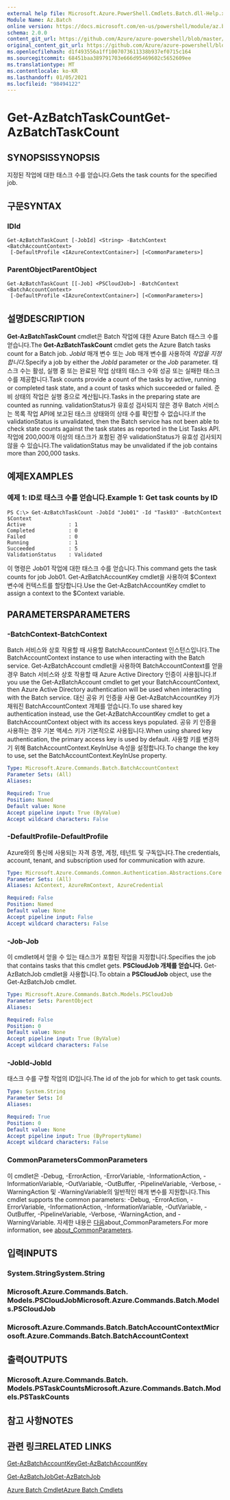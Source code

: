 ```yaml
---
external help file: Microsoft.Azure.PowerShell.Cmdlets.Batch.dll-Help.xml
Module Name: Az.Batch
online version: https://docs.microsoft.com/en-us/powershell/module/az.batch/get-azbatchtaskcount
schema: 2.0.0
content_git_url: https://github.com/Azure/azure-powershell/blob/master/src/Batch/Batch/help/Get-AzBatchTaskCount.md
original_content_git_url: https://github.com/Azure/azure-powershell/blob/master/src/Batch/Batch/help/Get-AzBatchTaskCount.md
ms.openlocfilehash: d1f493556a1ff1007073611338b937ef0715c164
ms.sourcegitcommit: 68451baa389791703e666d95469602c5652609ee
ms.translationtype: MT
ms.contentlocale: ko-KR
ms.lasthandoff: 01/05/2021
ms.locfileid: "98494122"
---
```

# <span data-ttu-id="ec4ca-101">Get-AzBatchTaskCount</span><span class="sxs-lookup"><span data-stu-id="ec4ca-101">Get-AzBatchTaskCount</span></span>

## <span data-ttu-id="ec4ca-102">SYNOPSIS</span><span class="sxs-lookup"><span data-stu-id="ec4ca-102">SYNOPSIS</span></span>
<span data-ttu-id="ec4ca-103">지정된 작업에 대한 태스크 수를 얻습니다.</span><span class="sxs-lookup"><span data-stu-id="ec4ca-103">Gets the task counts for the specified job.</span></span>

## <span data-ttu-id="ec4ca-104">구문</span><span class="sxs-lookup"><span data-stu-id="ec4ca-104">SYNTAX</span></span>

### <span data-ttu-id="ec4ca-105">ID</span><span class="sxs-lookup"><span data-stu-id="ec4ca-105">Id</span></span>
```
Get-AzBatchTaskCount [-JobId] <String> -BatchContext <BatchAccountContext>
 [-DefaultProfile <IAzureContextContainer>] [<CommonParameters>]
```

### <span data-ttu-id="ec4ca-106">ParentObject</span><span class="sxs-lookup"><span data-stu-id="ec4ca-106">ParentObject</span></span>
```
Get-AzBatchTaskCount [[-Job] <PSCloudJob>] -BatchContext <BatchAccountContext>
 [-DefaultProfile <IAzureContextContainer>] [<CommonParameters>]
```

## <span data-ttu-id="ec4ca-107">설명</span><span class="sxs-lookup"><span data-stu-id="ec4ca-107">DESCRIPTION</span></span>
<span data-ttu-id="ec4ca-108">**Get-AzBatchTaskCount** cmdlet은 Batch 작업에 대한 Azure Batch 태스크 수를 얻습니다.</span><span class="sxs-lookup"><span data-stu-id="ec4ca-108">The **Get-AzBatchTaskCount** cmdlet gets the Azure Batch tasks count for a Batch job.</span></span>
<span data-ttu-id="ec4ca-109">*JobId* 매개 변수 또는 Job 매개 변수를 사용하여 *작업을 지정합니다.*</span><span class="sxs-lookup"><span data-stu-id="ec4ca-109">Specify a job by either the *JobId* parameter or the *Job* parameter.</span></span>
<span data-ttu-id="ec4ca-110">태스크 수는 활성, 실행 중 또는 완료된 작업 상태의 태스크 수와 성공 또는 실패한 태스크 수를 제공합니다.</span><span class="sxs-lookup"><span data-stu-id="ec4ca-110">Task counts provide a count of the tasks by active, running or completed task state, and a count of tasks which succeeded or failed.</span></span> <span data-ttu-id="ec4ca-111">준비 상태의 작업은 실행 중으로 계산됩니다.</span><span class="sxs-lookup"><span data-stu-id="ec4ca-111">Tasks in the preparing state are counted as running.</span></span> <span data-ttu-id="ec4ca-112">validationStatus가 유효성 검사되지 않은 경우 Batch 서비스는 목록 작업 API에 보고된 태스크 상태와의 상태 수를 확인할 수 없습니다.</span><span class="sxs-lookup"><span data-stu-id="ec4ca-112">If the validationStatus is unvalidated, then the Batch service has not been able to check state counts against the task states as reported in the List Tasks API.</span></span> <span data-ttu-id="ec4ca-113">작업에 200,000개 이상의 태스크가 포함된 경우 validationStatus가 유효성 검사되지 않을 수 있습니다.</span><span class="sxs-lookup"><span data-stu-id="ec4ca-113">The validationStatus may be unvalidated if the job contains more than 200,000 tasks.</span></span>

## <span data-ttu-id="ec4ca-114">예제</span><span class="sxs-lookup"><span data-stu-id="ec4ca-114">EXAMPLES</span></span>

### <span data-ttu-id="ec4ca-115">예제 1: ID로 태스크 수를 얻습니다.</span><span class="sxs-lookup"><span data-stu-id="ec4ca-115">Example 1: Get task counts by ID</span></span>
```
PS C:\> Get-AzBatchTaskCount -JobId "Job01" -Id "Task03" -BatchContext $Context
Active              : 1
Completed           : 0
Failed              : 0
Running             : 1
Succeeded           : 5
ValidationStatus    : Validated
```

<span data-ttu-id="ec4ca-116">이 명령은 Job01 작업에 대한 태스크 수를 얻습니다.</span><span class="sxs-lookup"><span data-stu-id="ec4ca-116">This command gets the task counts for job Job01.</span></span>
<span data-ttu-id="ec4ca-117">Get-AzBatchAccountKey cmdlet을 사용하여 $Context 변수에 컨텍스트를 할당합니다.</span><span class="sxs-lookup"><span data-stu-id="ec4ca-117">Use the Get-AzBatchAccountKey cmdlet to assign a context to the $Context variable.</span></span>

## <span data-ttu-id="ec4ca-118">PARAMETERS</span><span class="sxs-lookup"><span data-stu-id="ec4ca-118">PARAMETERS</span></span>

### <span data-ttu-id="ec4ca-119">-BatchContext</span><span class="sxs-lookup"><span data-stu-id="ec4ca-119">-BatchContext</span></span>
<span data-ttu-id="ec4ca-120">Batch 서비스와 상호 작용할 때 사용할 BatchAccountContext 인스턴스입니다.</span><span class="sxs-lookup"><span data-stu-id="ec4ca-120">The BatchAccountContext instance to use when interacting with the Batch service.</span></span>
<span data-ttu-id="ec4ca-121">Get-AzBatchAccount cmdlet을 사용하여 BatchAccountContext를 얻을 경우 Batch 서비스와 상호 작용할 때 Azure Active Directory 인증이 사용됩니다.</span><span class="sxs-lookup"><span data-stu-id="ec4ca-121">If you use the Get-AzBatchAccount cmdlet to get your BatchAccountContext, then Azure Active Directory authentication will be used when interacting with the Batch service.</span></span>
<span data-ttu-id="ec4ca-122">대신 공유 키 인증을 사용 Get-AzBatchAccountKey 키가 채워진 BatchAccountContext 개체를 얻습니다.</span><span class="sxs-lookup"><span data-stu-id="ec4ca-122">To use shared key authentication instead, use the Get-AzBatchAccountKey cmdlet to get a BatchAccountContext object with its access keys populated.</span></span>
<span data-ttu-id="ec4ca-123">공유 키 인증을 사용하는 경우 기본 액세스 키가 기본적으로 사용됩니다.</span><span class="sxs-lookup"><span data-stu-id="ec4ca-123">When using shared key authentication, the primary access key is used by default.</span></span>
<span data-ttu-id="ec4ca-124">사용할 키를 변경하기 위해 BatchAccountContext.KeyInUse 속성을 설정합니다.</span><span class="sxs-lookup"><span data-stu-id="ec4ca-124">To change the key to use, set the BatchAccountContext.KeyInUse property.</span></span>

```yaml
Type: Microsoft.Azure.Commands.Batch.BatchAccountContext
Parameter Sets: (All)
Aliases:

Required: True
Position: Named
Default value: None
Accept pipeline input: True (ByValue)
Accept wildcard characters: False
```

### <span data-ttu-id="ec4ca-125">-DefaultProfile</span><span class="sxs-lookup"><span data-stu-id="ec4ca-125">-DefaultProfile</span></span>
<span data-ttu-id="ec4ca-126">Azure와의 통신에 사용되는 자격 증명, 계정, 테넌트 및 구독입니다.</span><span class="sxs-lookup"><span data-stu-id="ec4ca-126">The credentials, account, tenant, and subscription used for communication with azure.</span></span>

```yaml
Type: Microsoft.Azure.Commands.Common.Authentication.Abstractions.Core.IAzureContextContainer
Parameter Sets: (All)
Aliases: AzContext, AzureRmContext, AzureCredential

Required: False
Position: Named
Default value: None
Accept pipeline input: False
Accept wildcard characters: False
```

### <span data-ttu-id="ec4ca-127">-Job</span><span class="sxs-lookup"><span data-stu-id="ec4ca-127">-Job</span></span>
<span data-ttu-id="ec4ca-128">이 cmdlet에서 얻을 수 있는 태스크가 포함된 작업을 지정합니다.</span><span class="sxs-lookup"><span data-stu-id="ec4ca-128">Specifies the job that contains tasks that this cmdlet gets.</span></span>
<span data-ttu-id="ec4ca-129">**PSCloudJob 개체를 얻습니다.** Get-AzBatchJob cmdlet을 사용합니다.</span><span class="sxs-lookup"><span data-stu-id="ec4ca-129">To obtain a **PSCloudJob** object, use the Get-AzBatchJob cmdlet.</span></span>

```yaml
Type: Microsoft.Azure.Commands.Batch.Models.PSCloudJob
Parameter Sets: ParentObject
Aliases:

Required: False
Position: 0
Default value: None
Accept pipeline input: True (ByValue)
Accept wildcard characters: False
```

### <span data-ttu-id="ec4ca-130">-JobId</span><span class="sxs-lookup"><span data-stu-id="ec4ca-130">-JobId</span></span>
<span data-ttu-id="ec4ca-131">태스크 수를 구할 작업의 ID입니다.</span><span class="sxs-lookup"><span data-stu-id="ec4ca-131">The id of the job for which to get task counts.</span></span>

```yaml
Type: System.String
Parameter Sets: Id
Aliases:

Required: True
Position: 0
Default value: None
Accept pipeline input: True (ByPropertyName)
Accept wildcard characters: False
```

### <span data-ttu-id="ec4ca-132">CommonParameters</span><span class="sxs-lookup"><span data-stu-id="ec4ca-132">CommonParameters</span></span>
<span data-ttu-id="ec4ca-133">이 cmdlet은 -Debug, -ErrorAction, -ErrorVariable, -InformationAction, -InformationVariable, -OutVariable, -OutBuffer, -PipelineVariable, -Verbose, -WarningAction 및 -WarningVariable의 일반적인 매개 변수를 지원합니다.</span><span class="sxs-lookup"><span data-stu-id="ec4ca-133">This cmdlet supports the common parameters: -Debug, -ErrorAction, -ErrorVariable, -InformationAction, -InformationVariable, -OutVariable, -OutBuffer, -PipelineVariable, -Verbose, -WarningAction, and -WarningVariable.</span></span> <span data-ttu-id="ec4ca-134">자세한 내용은 [다음](http://go.microsoft.com/fwlink/?LinkID=113216)about_CommonParameters.</span><span class="sxs-lookup"><span data-stu-id="ec4ca-134">For more information, see [about_CommonParameters](http://go.microsoft.com/fwlink/?LinkID=113216).</span></span>

## <span data-ttu-id="ec4ca-135">입력</span><span class="sxs-lookup"><span data-stu-id="ec4ca-135">INPUTS</span></span>

### <span data-ttu-id="ec4ca-136">System.String</span><span class="sxs-lookup"><span data-stu-id="ec4ca-136">System.String</span></span>

### <span data-ttu-id="ec4ca-137">Microsoft.Azure.Commands.Batch. Models.PSCloudJob</span><span class="sxs-lookup"><span data-stu-id="ec4ca-137">Microsoft.Azure.Commands.Batch.Models.PSCloudJob</span></span>

### <span data-ttu-id="ec4ca-138">Microsoft.Azure.Commands.Batch.BatchAccountContext</span><span class="sxs-lookup"><span data-stu-id="ec4ca-138">Microsoft.Azure.Commands.Batch.BatchAccountContext</span></span>

## <span data-ttu-id="ec4ca-139">출력</span><span class="sxs-lookup"><span data-stu-id="ec4ca-139">OUTPUTS</span></span>

### <span data-ttu-id="ec4ca-140">Microsoft.Azure.Commands.Batch. Models.PSTaskCounts</span><span class="sxs-lookup"><span data-stu-id="ec4ca-140">Microsoft.Azure.Commands.Batch.Models.PSTaskCounts</span></span>

## <span data-ttu-id="ec4ca-141">참고 사항</span><span class="sxs-lookup"><span data-stu-id="ec4ca-141">NOTES</span></span>

## <span data-ttu-id="ec4ca-142">관련 링크</span><span class="sxs-lookup"><span data-stu-id="ec4ca-142">RELATED LINKS</span></span>

[<span data-ttu-id="ec4ca-143">Get-AzBatchAccountKey</span><span class="sxs-lookup"><span data-stu-id="ec4ca-143">Get-AzBatchAccountKey</span></span>](./Get-AzBatchAccountKey.md)

[<span data-ttu-id="ec4ca-144">Get-AzBatchJob</span><span class="sxs-lookup"><span data-stu-id="ec4ca-144">Get-AzBatchJob</span></span>](./Get-AzBatchJob.md)

[<span data-ttu-id="ec4ca-145">Azure Batch Cmdlet</span><span class="sxs-lookup"><span data-stu-id="ec4ca-145">Azure Batch Cmdlets</span></span>](/powershell/module/Az.Batch/)

